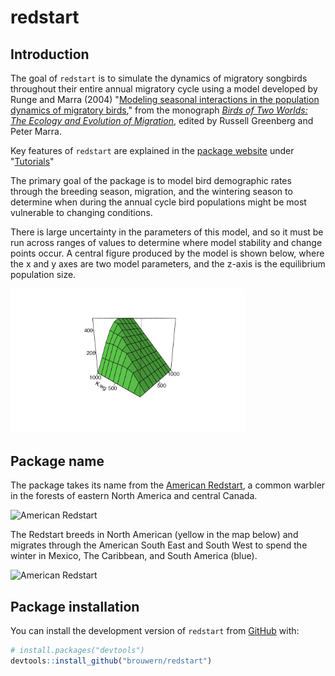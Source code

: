 # redstart

## Introduction 

The goal of `redstart` is to simulate the dynamics of migratory songbirds throughout their entire annual migratory cycle using a model developed by Runge and Marra (2004) "[Modeling seasonal interactions in the population dynamics of migratory birds](https://avibirds.com/wp-content/uploads/pdf/amerikaanse-roodstaart2.pdf)," from the monograph *[Birds of Two Worlds: The Ecology and Evolution of Migration](https://books.google.com/books/about/Birds_of_Two_Worlds.html?id=72Kp8vTzlhIC)*, edited by  Russell Greenberg and Peter Marra.

Key features of `redstart` are explained in the [package website](https://brouwern.github.io/redstart/index.html) under "[Tutorials](https://brouwern.github.io/redstart/articles/d-the_runFAC_command.html)"

The primary goal of the package is to model bird demographic rates through the breeding season, migration, and the wintering season to determine when during the annual cycle bird populations might be most vulnerable to changing conditions. 

There is large uncertainty in the parameters of this model, and so it must be run across ranges of values to determine where model stability and change points occur. A central figure produced by the model is shown below, where the x and y axes are two model parameters, and the z-axis is the equilibrium population size.


<img src="https://raw.githubusercontent.com/brouwern/redstart/master/Runge_Mara_Fig28_3.png" alt="Figure 28.3 of Runge and Marra 2004" width="375">



## Package name

The package takes its name from the [American Redstart](https://en.wikipedia.org/wiki/American_redstart), a common warbler in the forests of eastern North America and central Canada.

<img src="https://upload.wikimedia.org/wikipedia/commons/c/cd/Setophaga_ruticilla_-Chiquimula%2C_Guatemala_-male-8-4c.jpg" alt="American Redstart" width="250">

<br> 

The Redstart breeds in North American (yellow in the map below) and migrates through the American South East and South West to spend the winter in Mexico, The Caribbean, and South America (blue).

<img src="https://upload.wikimedia.org/wikipedia/commons/thumb/6/6a/Setophaga_ruticilla_map.svg/1920px-Setophaga_ruticilla_map.svg.png" alt="American Redstart" width="250">


## Package installation

You can install the development version of `redstart` from [GitHub](https://github.com/) with:

``` r
# install.packages("devtools")
devtools::install_github("brouwern/redstart")
```

